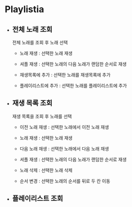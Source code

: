 # Playlistia

*  ## 전체 노래 조회 
  
    전체 노래를 조회 후 노래 선택

    * 노래 재생 : 선택한 노래 재생

    * 셔플 재생 : 선택한 노래의 다음 노래가 랜덤한 순서로 재생

    * 재생목록에 추가 : 선택한 노래를 재생목록에 추가

    * 플레이리스트에 추가 : 선택한 노래를 플레이리스트에 추가

* ## 재생 목록 조회

    재생 목록을 조회 후 노래를 선택

    * 이전 노래 재생 : 선택한 노래에서 이전 노래 재생

    * 노래 재생 : 선택한 노래 재생

    * 다음 노래 재생 : 선택한 노래에서 다음 노래 재생

    * 셔플 재생 : 선택한 노래의 다음 노래가 랜덤한 순서로 재생

    * 노래 삭제 : 선택한 노래 삭제

    * 순서 변경 : 선택한 노래의 순서를 뒤로 두 칸 이동

* ## 플레이리스트 조회